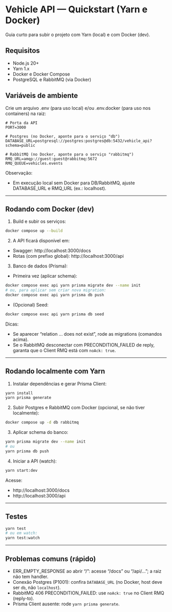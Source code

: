 # Vehicle API — Quickstart (Yarn e Docker)

Guia curto para subir o projeto com Yarn (local) e com Docker (dev).

## Requisitos
- Node.js 20+
- Yarn 1.x
- Docker e Docker Compose
- PostgreSQL e RabbitMQ (via Docker)

## Variáveis de ambiente
Crie um arquivo .env (para uso local) e/ou .env.docker (para uso nos containers) na raiz:

```env
# Porta da API
PORT=3000

# Postgres (no Docker, aponte para o serviço "db")
DATABASE_URL=postgresql://postgres:postgres@db:5432/vehicle_api?schema=public

# RabbitMQ (no Docker, aponte para o serviço "rabbitmq")
RMQ_URL=amqp://guest:guest@rabbitmq:5672
RMQ_QUEUE=vehicles.events
```

Observação:
- Em execução local sem Docker para DB/RabbitMQ, ajuste DATABASE_URL e RMQ_URL (ex.: localhost).

---

## Rodando com Docker (dev)
1) Build e subir os serviços:
```bash
docker compose up --build
```

2) A API ficará disponível em:
- Swagger: http://localhost:3000/docs
- Rotas (com prefixo global): http://localhost:3000/api

3) Banco de dados (Prisma):
- Primeira vez (aplicar schema):
```bash
docker compose exec api yarn prisma migrate dev --name init
# ou, para aplicar sem criar nova migration:
docker compose exec api yarn prisma db push
```
- (Opcional) Seed:
```bash
docker compose exec api yarn prisma db seed
```

Dicas:
- Se aparecer “relation ... does not exist”, rode as migrations (comandos acima).
- Se o RabbitMQ desconectar com PRECONDITION_FAILED de reply, garanta que o Client RMQ está com `noAck: true`.

---

## Rodando localmente com Yarn
1) Instalar dependências e gerar Prisma Client:
```bash
yarn install
yarn prisma generate
```

2) Subir Postgres e RabbitMQ com Docker (opcional, se não tiver localmente):
```bash
docker compose up -d db rabbitmq
```

3) Aplicar schema do banco:
```bash
yarn prisma migrate dev --name init
# ou
yarn prisma db push
```

4) Iniciar a API (watch):
```bash
yarn start:dev
```

Acesse:
- http://localhost:3000/docs
- http://localhost:3000/api

---

## Testes
```bash
yarn test
# ou em watch:
yarn test:watch
```

---

## Problemas comuns (rápido)
- ERR_EMPTY_RESPONSE ao abrir “/”: acesse “/docs” ou “/api/...”; a raiz não tem handler.
- Conexão Postgres (P1001): confira `DATABASE_URL` (no Docker, host deve ser `db`, não `localhost`).
- RabbitMQ 406 PRECONDITION_FAILED: use `noAck: true` no Client RMQ (reply-to).
- Prisma Client ausente: rode `yarn prisma generate`.
